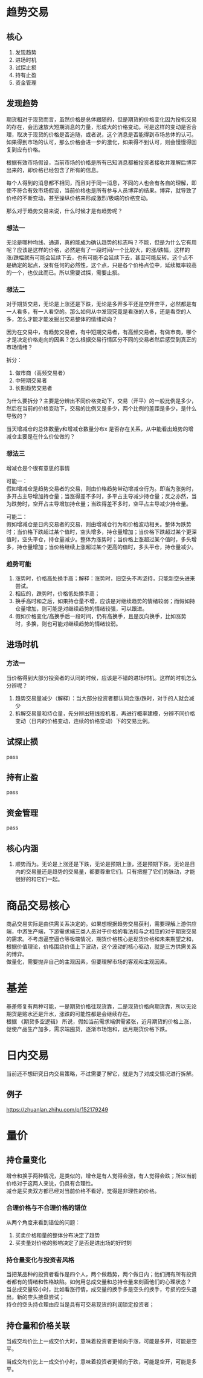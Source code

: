 # 趋势交易

## 核心

1. 发现趋势
2. 进场时机
3. 试探止损
4. 持有止盈
5. 资金管理

## 发现趋势

期货相对于现货而言，虽然价格是总体跟随的，但是期货的价格变化因为投机交易的存在，会迅速放大短期消息的力量，形成大的价格变动。可是这样的变动是否合理，取决于现货的价格是否追随，或者说，这个消息是否能得到市场总体的认可。如果得到市场的认可，那么价格会进一步的激化，如果得不到认可，则会慢慢得回复到应有价格。

根据有效市场假设，当前市场的价格是所有已知消息都被投资者接收并理解后博弈出来的，即价格已经包含了所有的信息。

每个人得到的消息都不相同，而且对于同一消息，不同的人也会有各自的理解，即使不符合有效市场假设，当前价格也是所有参与人员博弈的结果。博弈，就导致了价格的不断变动，甚至操纵价格来形成激烈/极端的价格变动。

那么对于趋势交易来说，什么时候才是有趋势呢？

### 想法一

无论是哪种均线、通道，真的能成为确认趋势的标志吗？不能，但是为什么它有用呢？应该是这样的价格，必然是有了一段时间/一个比较大，的涨/跌幅，这样的涨/跌幅就有可能会延续下去，也有可能不会延续下去，甚至可能反转。这个点不是确定的起点，没有任何的必然性，这个点，只是各个价格点位中，延续概率较高的一个，也仅此而已。所以需要试探，需要止损。

### 想法二

对于期货交易，无论是上涨还是下跌，无论是多开多平还是空开空平，必然都是有一人看多，有一人看空的。那么如何从中发现究竟是看涨的人多，还是看空的人多，怎么才能才能发掘出交易整体的情绪动向？

因为在交易中，有趋势交易者，有中短期交易者，有高频交易者，有做市商，哪个才是决定价格走向的因素？怎么根据交易行情区分不同的交易者然后感受到真正的市场情绪？

拆分：</br>

1. 做市商（高频交易者）
2. 中短期交易者
3. 长期趋势交易者

为什么要拆分？主要是分辨出不同价格变动下，交易（开平）的一般比例是多少，然后在当前的价格变动下，交易的比例又是多少，两个比例的差距是多少，是什么导致的？

当天增减仓的总体数量y和增减仓数量分布x 是否存在关系，从中能看出趋势的增减仓主要是在什么价位做的？

### 想法三

增减仓是个很有意思的事情

可能一：</br>
    假如增减仓是趋势交易者的交易，则由价格趋势带动增减仓行为。即当为涨势时，多开占主导增加持仓量；当涨得差不多时，多平占主导减少持仓量；反之亦然，当为跌势时，空开占主导增加持仓量；当跌得差不多时，空平占主导减少持仓量。

可能二：</br>
    假如增减仓是日内交易者的交易，则由增减仓行为和价格波动相关。整体为跌势时；当价格下跌超过某个值时，空头增多，持仓量增加；当价格下跌超过某个更深值时，空头平仓，持仓量减少。整体为涨势时；当价格上涨超过某个值时，多头增多，持仓量增加；当价格继续上涨超过某个更高的值时，多头平仓，持仓量减少。

### 趋势可能

1. 涨势时，价格高处换手高；解释：涨势时，旧空头不再坚持，只能新空头进来尝试。
2. 相应的，跌势时，价格低处换手高；
3. 换手高时和之后，如果持仓量不增，应该是对继续趋势的情绪较弱；而假如持仓量增加，则可能是对继续趋势的情绪较强，可以跟进。
4. 假如价格变化/高换手后一段时间，仍有高换手，且是反向换手，比如涨势时，多换，则也可能对继续趋势的情绪较弱。


## 进场时机

### 方法一

当价格得到大部分投资者的认同的时候，应该是不错的进场时机。这样的时机怎么分辨呢？

1. 趋势交易量减少（解释）：当大部分投资者都认同会涨/跌时，对手的人就会减少
2. 拆解交易量和持仓量，先分辨出短线投机者，再进行概率建模，分辨不同价格变动（日内的价格变动，连续的价格变动）下的交易比例。


## 试探止损

pass

## 持有止盈

pass

## 资金管理

pass

## 核心内涵

1. 顺势而为。无论是上涨还是下跌，无论是预期上涨，还是预期下跌，无论是日内的交易量还是趋势的交易量，都要尊重它们。只有把握了它们的脉动，才能很好的和它们一起。


# 商品交易核心

商品交易实际是由供需关系决定的。如果想根据趋势交易获利，需要理解上游供应端，中游生产端，下游需求端三类人员对于价格的看法和与之相应的对于期货交易的需求。不考虑逼空逼仓等极端情况，期货价格核心是现货价格和未来期望之和，根据价值理论，价格围绕价值上下波动，这个波动的核心驱动，就是三方供需关系的博弈。  
做量化，需要抛弃自己的主观因素，但要理解市场的客观和主观因素。

# 基差

基差修复有两种可能，一是期货价格往现货靠，二是现货价格向期货靠，所以无论期货是贴水还是升水，涨跌的可能性都是会继续存在。  
根据 《期货多空逻辑》 所说，假如当前需求端供需紧张，近月期货的价格上涨，促使产品生产加多，需求端囤货，逐渐市场饱和，远月期货价格下跌。  

# 日内交易

当前还不想研究日内交易策略，不过需要了解它，就是为了对成交情况进行拆解。

## 例子

https://zhuanlan.zhihu.com/p/152179249


# 量价

## 持仓量变化

增仓和换手两种情况，是类似的，增仓是有人觉得会涨，有人觉得会跌；所以当前价格对于这两人来说，仍具有合理性。</br>
减仓是买卖双方都已经对当前价格不看好，觉得是非理性的价格。</br>

### 合理价格与不合理价格的错位

从两个角度来看到错位的问题：

1. 买卖价格和量的整体分布决定了趋势
2. 买卖量对价格的影响决定了是否是进出场的好时刻

### 持仓量变化与投资者风格

当把某品种的投资者看作是四个人，两个做趋势，两个做日内；他们拥有所有投资者都有的情绪和性格缺陷。如何用总成交量和总持仓量来刻画他们的心理状态？</br>
当总成交量较小时，比如看涨行情，成交量的换手多是空头的换手，亏损的空头退出，新的空头接盘尝试；</br>
持仓的空头持仓理由应当是具有可交易现货的利润锁定投资者；</br>


## 持仓量和价格关联

当成交均价比上一成交价大时，意味着投资者更倾向于涨，可能是多开，可能是空平。

当成交均价比上一成交价小时，意味着投资者更倾向于跌，可能是空开，可能是多平。



